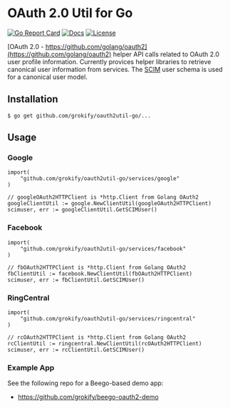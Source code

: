 # OAuth 2.0 Util for Go

[![Go Report Card][goreport-svg]][goreport-link]
[![Docs][docs-godoc-svg]][docs-godoc-link]
[![License][license-svg]][license-link]

[OAuth 2.0 - https://github.com/golang/oauth2](https://github.com/golang/oauth2) helper API calls related to OAuth 2.0 user profile information. Currently provices helper libraries to retrieve canonical user information from services. The [SCIM](http://www.simplecloud.info/) user schema is used for a canonical user model.

## Installation

```
$ go get github.com/grokify/oauth2util-go/...
```

## Usage

### Google

```golang
import(
	"github.com/grokify/oauth2util-go/services/google"
)

// googleOAuth2HTTPClient is *http.Client from Golang OAuth2
googleClientUtil := google.NewClientUtil(googleOAuth2HTTPClient)
scimuser, err := googleClientUtil.GetSCIMUser()
```

### Facebook

```golang
import(
	"github.com/grokify/oauth2util-go/services/facebook"
)

// fbOAuth2HTTPClient is *http.Client from Golang OAuth2
fbClientUtil := facebook.NewClientUtil(fbOAuth2HTTPClient)
scimuser, err := fbClientUtil.GetSCIMUser()
```

### RingCentral

```golang
import(
	"github.com/grokify/oauth2util-go/services/ringcentral"
)

// rcOAuth2HTTPClient is *http.Client from Golang OAuth2
rcClientUtil := ringcentral.NewClientUtil(rcOAuth2HTTPClient)
scimuser, err := rcClientUtil.GetSCIMUser()
```

### Example App

See the following repo for a Beego-based demo app:

* https://github.com/grokify/beego-oauth2-demo

 [goreport-svg]: https://goreportcard.com/badge/github.com/grokify/oauth2util
 [goreport-link]: https://goreportcard.com/report/github.com/grokify/oauth2util
 [docs-godoc-svg]: https://img.shields.io/badge/docs-godoc-blue.svg
 [docs-godoc-link]: https://godoc.org/github.com/grokify/oauth2util
 [license-svg]: https://img.shields.io/badge/license-MIT-blue.svg
 [license-link]: https://github.com/grokify/oauth2util/blob/master/LICENSE.md
